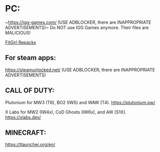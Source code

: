 # PC:

~https://igg-games.com/ (USE ADBLOCKER, there are INAPPROPRIATE ADVERTISEMENTS)~
Do NOT use IGG Games anymore. Their files are MALICIOUS!

[FitGirl Repacks](fitgirl-repacks.site) 

## For steam apps: 
https://steamunlocked.net/ (USE ADBLOCKER, there are INAPPROPRIATE ADVERTISEMENTS)

## CALL OF DUTY:
Plutonium for MW3 (T6), BO2 (IW5) and WAW (T4). https://plutonium.pw/

X Labs for MW2 (IW4x), CoD Ghosts (IW6x), and AW (S1X). https://xlabs.dev/

## MINECRAFT:
https://tlauncher.org/en/

